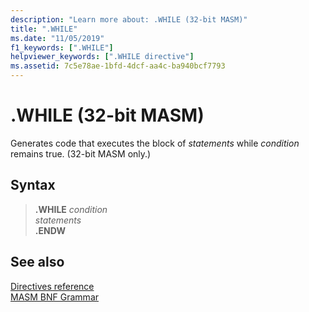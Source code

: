 ```yaml
---
description: "Learn more about: .WHILE (32-bit MASM)"
title: ".WHILE"
ms.date: "11/05/2019"
f1_keywords: [".WHILE"]
helpviewer_keywords: [".WHILE directive"]
ms.assetid: 7c5e78ae-1bfd-4dcf-aa4c-ba940bcf7793
---
```

# .WHILE (32-bit MASM)

Generates code that executes the block of *statements* while *condition* remains true. (32-bit MASM only.)

## Syntax

> **.WHILE** *condition*\
> *statements*\
> **.ENDW**

## See also

[Directives reference](directives-reference.md)\
[MASM BNF Grammar](masm-bnf-grammar.md)
